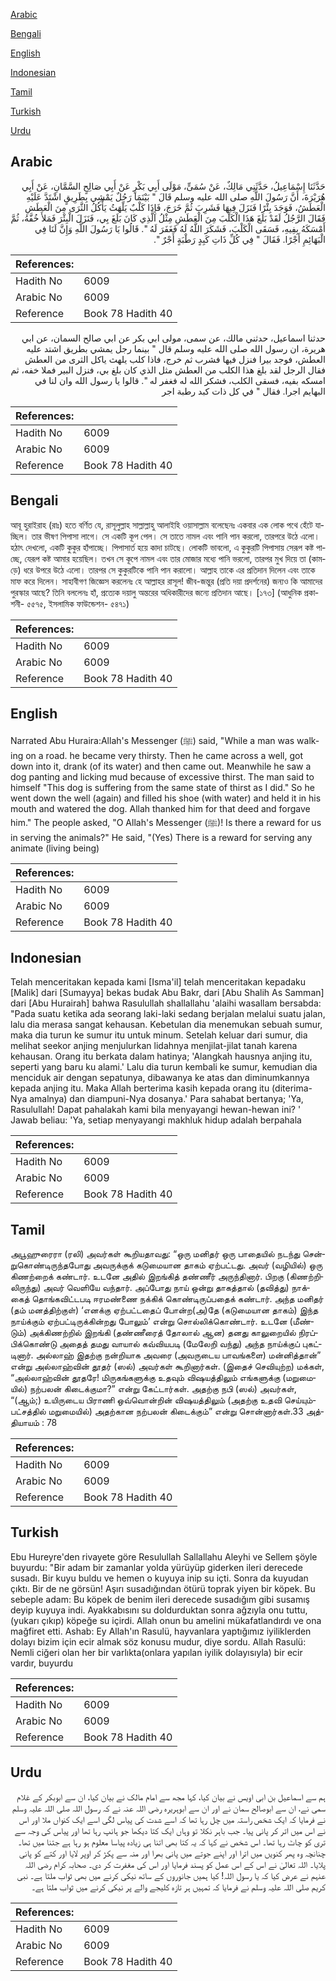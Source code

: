 [Arabic](#arabic)

[Bengali](#bengali)

[English](#english)

[Indonesian](#indonesian)

[Tamil](#tamil)

[Turkish](#turkish)

[Urdu](#urdu)

## Arabic


<div dir="rtl" lang="ar" style={{fontSize:'larger',backgroundColor:'#f8f9fa',padding:20}}>
حَدَّثَنَا إِسْمَاعِيلُ، حَدَّثَنِي مَالِكٌ، عَنْ سُمَىٍّ، مَوْلَى أَبِي بَكْرٍ عَنْ أَبِي صَالِحٍ السَّمَّانِ، عَنْ أَبِي هُرَيْرَةَ، أَنَّ رَسُولَ اللَّهِ صلى الله عليه وسلم قَالَ ‏"‏ بَيْنَمَا رَجُلٌ يَمْشِي بِطَرِيقٍ اشْتَدَّ عَلَيْهِ الْعَطَشُ، فَوَجَدَ بِئْرًا فَنَزَلَ فِيهَا فَشَرِبَ ثُمَّ خَرَجَ، فَإِذَا كَلْبٌ يَلْهَثُ يَأْكُلُ الثَّرَى مِنَ الْعَطَشِ فَقَالَ الرَّجُلُ لَقَدْ بَلَغَ هَذَا الْكَلْبَ مِنَ الْعَطَشِ مِثْلُ الَّذِي كَانَ بَلَغَ بِي، فَنَزَلَ الْبِئْرَ فَمَلأَ خُفَّهُ، ثُمَّ أَمْسَكَهُ بِفِيهِ، فَسَقَى الْكَلْبَ، فَشَكَرَ اللَّهُ لَهُ فَغَفَرَ لَهُ ‏"‏‏.‏ قَالُوا يَا رَسُولَ اللَّهِ وَإِنَّ لَنَا فِي الْبَهَائِمِ أَجْرًا‏.‏ فَقَالَ ‏"‏ فِي كُلِّ ذَاتِ كَبِدٍ رَطْبَةٍ أَجْرٌ ‏"‏‏.‏
</div>
<div style={{backgroundColor:'#f8f9fa',padding:20, marginBottom: 10}}><table> <thead> <tr> <th>References:</th> <th></th> </tr> </thead> <tbody><tr><td>Hadith No</td><td>6009</td></tr><tr><td>Arabic No</td><td>6009</td></tr><tr><td>Reference</td><td>Book 78 Hadith 40</td></tr></tbody></table></div>


<div dir="rtl" lang="ar" style={{fontSize:'larger',backgroundColor:'#f8f9fa',padding:20}}>
حدثنا اسماعيل، حدثني مالك، عن سمى، مولى ابي بكر عن ابي صالح السمان، عن ابي هريرة، ان رسول الله صلى الله عليه وسلم قال " بينما رجل يمشي بطريق اشتد عليه العطش، فوجد بيرا فنزل فيها فشرب ثم خرج، فاذا كلب يلهث ياكل الثرى من العطش فقال الرجل لقد بلغ هذا الكلب من العطش مثل الذي كان بلغ بي، فنزل البير فملا خفه، ثم امسكه بفيه، فسقى الكلب، فشكر الله له فغفر له ". قالوا يا رسول الله وان لنا في البهايم اجرا. فقال " في كل ذات كبد رطبة اجر
</div>
<div style={{backgroundColor:'#f8f9fa',padding:20, marginBottom: 10}}><table> <thead> <tr> <th>References:</th> <th></th> </tr> </thead> <tbody><tr><td>Hadith No</td><td>6009</td></tr><tr><td>Arabic No</td><td>6009</td></tr><tr><td>Reference</td><td>Book 78 Hadith 40</td></tr></tbody></table></div>

## Bengali


<div dir="ltr" lang="bn" style={{fontSize:'larger',backgroundColor:'#f8f9fa',padding:20}}>
আবূ হুরাইরাহ (রাঃ) হতে বর্ণিত যে, রাসূলুল্লাহ সাল্লাল্লাহু আলাইহি ওয়াসাল্লাম বলেছেনঃ একবার এক লোক পথে হেঁটে যাচ্ছিল। তার ভীষণ পিপাসা লাগে। সে একটি কূপ পেল। সে তাতে নামল এবং পানি পান করলো, তারপরে উঠে এলো। হঠাৎ দেখলো, একটি কুকুর হাঁপাচ্ছে। পিপাসার্ত হয়ে কাদা চাটছে। লোকটি ভাবলো, এ কুকুরটি পিপাসায় সেরূপ কষ্ট পাচ্ছে, যেরূপ কষ্ট আমার হয়েছিল। তখন সে কূপে নামল এবং তার মোজার মধ্যে পানি ভরলো, তারপর মুখ দিয়ে তা (কামড়ে) ধরে উপরে উঠে এলো। তারপর সে কুকুরটিকে পানি পান করালো। আল্লাহ তাকে এর প্রতিদান দিলেন এবং তাকে মাফ করে দিলেন। সাহাবীগণ জিজ্ঞেস করলেনঃ হে আল্লাহর রাসূল! জীব-জন্তুর (প্রতি দয়া প্রদর্শনের) জন্যও কি আমাদের পুরস্কার আছে? তিনি বললেনঃ হাঁ, প্রত্যেক দয়ালু অন্তরের অধিকারীদের জন্যে প্রতিদান আছে। [১৭৩] (আধুনিক প্রকাশনী- ৫৫৭৫, ইসলামিক ফাউন্ডেশন- ৫৪৭১)
</div>
<div style={{backgroundColor:'#f8f9fa',padding:20, marginBottom: 10}}><table> <thead> <tr> <th>References:</th> <th></th> </tr> </thead> <tbody><tr><td>Hadith No</td><td>6009</td></tr><tr><td>Arabic No</td><td>6009</td></tr><tr><td>Reference</td><td>Book 78 Hadith 40</td></tr></tbody></table></div>

## English


<div dir="ltr" lang="en" style={{fontSize:'larger',backgroundColor:'#f8f9fa',padding:20}}>
Narrated Abu Huraira:Allah's Messenger (ﷺ) said, "While a man was walking on a road. he became very thirsty. Then he came across a well, got down into it, drank (of its water) and then came out. Meanwhile he saw a dog panting and licking mud because of excessive thirst. The man said to himself "This dog is suffering from the same state of thirst as I did." So he went down the well (again) and filled his shoe (with water) and held it in his mouth and watered the dog. Allah thanked him for that deed and forgave him." The people asked, "O Allah's Messenger (ﷺ)! Is there a reward for us in serving the animals?" He said, "(Yes) There is a reward for serving any animate (living being)
</div>
<div style={{backgroundColor:'#f8f9fa',padding:20, marginBottom: 10}}><table> <thead> <tr> <th>References:</th> <th></th> </tr> </thead> <tbody><tr><td>Hadith No</td><td>6009</td></tr><tr><td>Arabic No</td><td>6009</td></tr><tr><td>Reference</td><td>Book 78 Hadith 40</td></tr></tbody></table></div>

## Indonesian


<div dir="ltr" lang="id" style={{fontSize:'larger',backgroundColor:'#f8f9fa',padding:20}}>
Telah menceritakan kepada kami [Isma'il] telah menceritakan kepadaku [Malik] dari [Sumayya] bekas budak Abu Bakr, dari [Abu Shalih As Samman] dari [Abu Hurairah] bahwa Rasulullah shallallahu 'alaihi wasallam bersabda: "Pada suatu ketika ada seorang laki-laki sedang berjalan melalui suatu jalan, lalu dia merasa sangat kehausan. Kebetulan dia menemukan sebuah sumur, maka dia turun ke sumur itu untuk minum. Setelah keluar dari sumur, dia melihat seekor anjing menjulurkan lidahnya menjilat-jilat tanah karena kehausan. Orang itu berkata dalam hatinya; 'Alangkah hausnya anjing itu, seperti yang baru ku alami.' Lalu dia turun kembali ke sumur, kemudian dia menciduk air dengan sepatunya, dibawanya ke atas dan diminumkannya kepada anjing itu. Maka Allah berterima kasih kepada orang itu (diterima-Nya amalnya) dan diampuni-Nya dosanya.' Para sahabat bertanya; 'Ya, Rasulullah! Dapat pahalakah kami bila menyayangi hewan-hewan ini? ' Jawab beliau: 'Ya, setiap menyayangi makhluk hidup adalah berpahala
</div>
<div style={{backgroundColor:'#f8f9fa',padding:20, marginBottom: 10}}><table> <thead> <tr> <th>References:</th> <th></th> </tr> </thead> <tbody><tr><td>Hadith No</td><td>6009</td></tr><tr><td>Arabic No</td><td>6009</td></tr><tr><td>Reference</td><td>Book 78 Hadith 40</td></tr></tbody></table></div>

## Tamil


<div dir="ltr" lang="ta" style={{fontSize:'larger',backgroundColor:'#f8f9fa',padding:20}}>
அபூஹுரைரா (ரலி) அவர்கள் கூறியதாவது: “ஒரு மனிதர் ஒரு பாதையில் நடந்து சென்றுகொண்டிருந்தபோது அவருக்குக் கடுமையான தாகம் ஏற்பட்டது. அவர் (வழியில்) ஒரு கிணற்றைக் கண்டார். உடனே அதில் இறங்கித் தண்ணீர் அருந்தினார். பிறகு (கிணற்றிலிருந்து) அவர் வெளியே வந்தார். அப்போது நாய் ஒன்று தாகத்தால் (தவித்து) நாக்கைத் தொங்கவிட்டபடி ஈரமண்ணை நக்கிக் கொண்டிருப்பதைக் கண்டார். அந்த மனிதர் (தம் மனத்திற்குள்) ‘எனக்கு ஏற்பட்டதைப் போன்ற(அ)தே (கடுமையான தாகம்) இந்த நாய்க்கும் ஏற்பட்டிருக்கின்றது போலும்’ என்று சொல்லிக்கொண்டார். உடனே (மீண்டும்) அக்கிணற்றில் இறங்கி (தண்ணீரைத் தோலால் ஆன) தனது காலுறையில் நிரப்பிக்கொண்டு அதைத் தமது வாயால் கவ்வியபடி (மேலேறி வந்து) அந்த நாய்க்குப் புகட்டினார். அல்லாஹ் இதற்கு நன்றியாக அவரை (அவருடைய பாவங்களை) மன்னித்தான்” என்று அல்லாஹ்வின் தூதர் (ஸல்) அவர்கள் கூறினார்கள். (இதைச் செவியுற்ற) மக்கள், “அல்லாஹ்வின் தூதரே! மிருகங்களுக்கு உதவும் விஷயத்திலும் எங்களுக்கு (மறுமையில்) நற்பலன் கிடைக்குமா?” என்று கேட்டார்கள். அதற்கு நபி (ஸல்) அவர்கள், “(ஆம்;) உயிருடைய பிராணி ஒவ்வொன்றின் விஷயத்திலும் (அதற்கு உதவி செய்யும்பட்சத்தில் மறுமையில்) அதற்கான நற்பலன் கிடைக்கும்” என்று சொன்னார்கள்.33 அத்தியாயம் : 78
</div>
<div style={{backgroundColor:'#f8f9fa',padding:20, marginBottom: 10}}><table> <thead> <tr> <th>References:</th> <th></th> </tr> </thead> <tbody><tr><td>Hadith No</td><td>6009</td></tr><tr><td>Arabic No</td><td>6009</td></tr><tr><td>Reference</td><td>Book 78 Hadith 40</td></tr></tbody></table></div>

## Turkish


<div dir="ltr" lang="tr" style={{fontSize:'larger',backgroundColor:'#f8f9fa',padding:20}}>
Ebu Hureyre'den rivayete göre Resulullah Sallallahu Aleyhi ve Sellem şöyle buyurdu: "Bir adam bir zamanlar yolda yürüyüp giderken ileri derecede susadı. Bir kuyu buldu ve hemen o kuyuya inip su içti. Sonra da kuyudan çıktı. Bir de ne görsün! Aşırı susadığından ötürü toprak yiyen bir köpek. Bu sebeple adam: Bu köpek de benim ileri derecede susadığım gibi susamış deyip kuyuya indi. Ayakkabısını su doldurduktan sonra ağzıyla onu tuttu, (yukarı çıkıp) köpeğe su içirdi. Allah onun bu amelini mükafatlandırdı ve ona mağfiret etti. Ashab: Ey Allah'ın Rasulü, hayvanlara yaptığımız iyiliklerden dolayı bizim için ecir almak söz konusu mudur, diye sordu. Allah Rasulü: Nemli ciğeri olan her bir varlıkta(onlara yapılan iyilik dolayısıyla) bir ecir vardır, buyurdu
</div>
<div style={{backgroundColor:'#f8f9fa',padding:20, marginBottom: 10}}><table> <thead> <tr> <th>References:</th> <th></th> </tr> </thead> <tbody><tr><td>Hadith No</td><td>6009</td></tr><tr><td>Arabic No</td><td>6009</td></tr><tr><td>Reference</td><td>Book 78 Hadith 40</td></tr></tbody></table></div>

## Urdu


<div dir="rtl" lang="ur" style={{fontSize:'larger',backgroundColor:'#f8f9fa',padding:20}}>
ہم سے اسماعیل بن ابی اویس نے بیان کیا، کہا مجھ سے امام مالک نے بیان کیا، ان سے ابوبکر کے غلام سمی نے، ان سے ابوصالح سمان نے اور ان سے ابوہریرہ رضی اللہ عنہ نے کہ رسول اللہ صلی اللہ علیہ وسلم نے فرمایا کہ ایک شخص راستہ میں چل رہا تھا کہ اسے شدت کی پیاس لگی اسے ایک کنواں ملا اور اس نے اس میں اتر کر پانی پیا۔ جب باہر نکلا تو وہاں ایک کتا دیکھا جو ہانپ رہا تھا اور پیاس کی وجہ سے تری کو چاٹ رہا تھا۔ اس شخص نے کہا کہ یہ کتا بھی اتنا ہی زیادہ پیاسا معلوم ہو رہا ہے جتنا میں تھا۔ چنانچہ وہ پھر کنویں میں اترا اور اپنے جوتے میں پانی بھرا اور منہ سے پکڑ کر اوپر لایا اور کتے کو پانی پلایا۔ اللہ تعالیٰ نے اس کے اس عمل کو پسند فرمایا اور اس کی مغفرت کر دی۔ صحابہ کرام رضی اللہ عنہم نے عرض کیا کہ یا رسول اللہ! کیا ہمیں جانوروں کے ساتھ نیکی کرنے میں بھی ثواب ملتا ہے۔ نبی کریم صلی اللہ علیہ وسلم نے فرمایا کہ تمہیں ہر تازہ کلیجے والے پر نیکی کرنے میں ثواب ملتا ہے۔
</div>
<div style={{backgroundColor:'#f8f9fa',padding:20, marginBottom: 10}}><table> <thead> <tr> <th>References:</th> <th></th> </tr> </thead> <tbody><tr><td>Hadith No</td><td>6009</td></tr><tr><td>Arabic No</td><td>6009</td></tr><tr><td>Reference</td><td>Book 78 Hadith 40</td></tr></tbody></table></div>